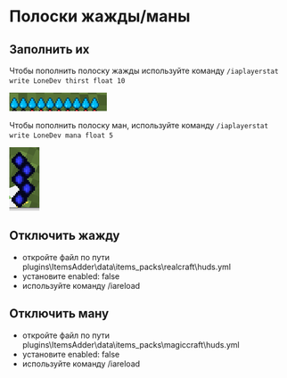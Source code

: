 # Полоски жажды/маны

## Заполнить их

Чтобы пополнить полоску жажды используйте команду `/iaplayerstat write LoneDev thirst float 10`

![](../.gitbook/assets/immagine%20%281%29.png)

Чтобы пополнить полоску ман, используйте команду `/iaplayerstat write LoneDev mana float 5`

![](../.gitbook/assets/immagine.png)

## Отключить жажду

* откройте файл по пути plugins\ItemsAdder\data\items\_packs\realcraft\huds.yml
* установите enabled: false
* используйте команду /iareload
## Отключить ману

* откройте файл по пути plugins\ItemsAdder\data\items\_packs\magiccraft\huds.yml
* установите enabled: false
* используйте команду /iareload

